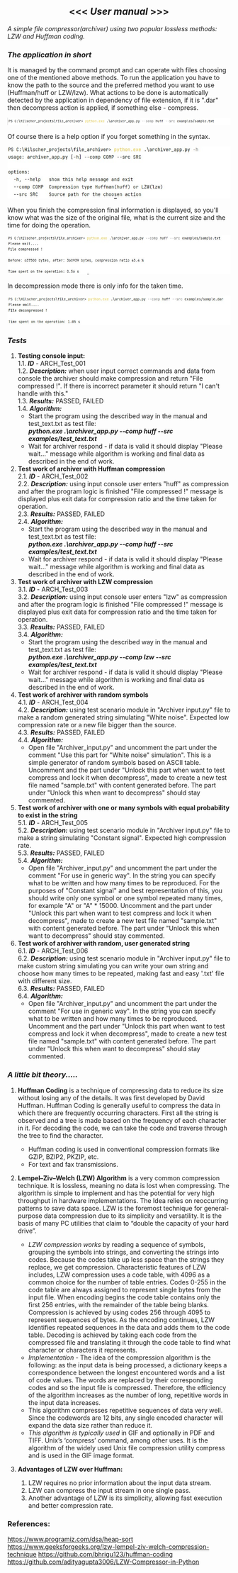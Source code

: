 ## <center> <<< *User manual* >>> </center>


*A simple file compressor(archiver) using two popular lossless methods: LZW and Huffman coding.* 

### *The application in short*

It is managed by the command prompt and can operate with files choosing one of the 
mentioned above methods. 
To run the application you have to know the path to the source and the preferred method you want 
to use (Huffman/huff or LZW/lzw). What actions to be done is automatically detected by the application
in dependency of file extension, if it is ".dar" then decompress action is applied, if something 
else - compress.

![img.1](/images/img_1.jpg)

Of course there is a help option if you forget something in the syntax.

![img.2](/images/img_2.jpg)

When you finish the compression final information is displayed, so you'll know what was the size 
of the original file, what is the current size and the time for doing the operation. 

![img.3](/images/img_3.jpg)

In decompression mode there is only info for the taken time.

![img.4](/images/img_4.jpg)

### *Tests*

1. **Testing console input:**\
   1.1. ***ID*** -  ARCH_Test_001\
   1.2. ***Description:*** when user input correct commands and data from console the archiver should make 
   compression and return "File compressed !". If there is incorrect parameter it should return
   "I can't handle with this."\
   1.3. ***Results:*** PASSED, FAILED\
   1.4. ***Algorithm:***
      - Start the program using the described way in the manual and test_text.txt as test file: \
   ***python.exe .\archiver_app.py --comp huff --src examples/test_text.txt***
      - Wait for archiver respond - if data is valid it should display "Please wait..." message while
      algorithm is working and final data as described in the end of work.
2. **Test work of archiver with Huffman compression**\
   2.1. ***ID*** -  ARCH_Test_002\
   2.2. ***Description:*** using input console user enters "huff" as compression and after the 
   program logic is finished "File compressed !" message is displayed plus exit data for compression 
   ratio and the time taken for operation.\
   2.3. ***Results:*** PASSED, FAILED\
   2.4. ***Algorithm:***
      - Start the program using the described way in the manual and test_text.txt as test file: \
   ***python.exe .\archiver_app.py --comp huff --src examples/test_text.txt***
      - Wait for archiver respond - if data is valid it should display "Please wait..." message while
      algorithm is working and final data as described in the end of work.
3. **Test work of archiver with LZW compression**\
   3.1. ***ID*** -  ARCH_Test_003\
   3.2. ***Description:*** using input console user enters "lzw" as compression and after the 
   program logic is finished "File compressed !" message is displayed plus exit data for compression 
   ratio and the time taken for operation.\
   3.3. ***Results:*** PASSED, FAILED\
   3.4. ***Algorithm:***
      - Start the program using the described way in the manual and test_text.txt as test file: \
   ***python.exe .\archiver_app.py --comp lzw --src examples/test_text.txt***
      - Wait for archiver respond - if data is valid it should display "Please wait..." message while
      algorithm is working and final data as described in the end of work.
4. **Test work of archiver with random symbols**\
   4.1. ***ID*** -  ARCH_Test_004\
   4.2. ***Description:*** using test scenario module in "Archiver input.py" file to make a random
       generated string simulating "White noise". Expected low compression rate or a new file bigger 
       than the source.\
   4.3. ***Results:*** PASSED, FAILED\
   4.4. ***Algorithm:***
      - Open file "Archiver_input.py" and uncomment the part under the comment "Use this part for 
   "White noise" simulation". This is a simple generator of random symbols based on ASCII table.
   Uncomment and the part under "Unlock this part when want to test compress and lock it when 
   decompress", made to create a new test file named "sample.txt" with content generated before.
   The part under "Unlock this when want to decompress" should stay commented.
5. **Test work of archiver with one or many symbols with equal probability to exist in the string**\
   5.1. ***ID*** -  ARCH_Test_005\
   5.2. ***Description:*** using test scenario module in "Archiver input.py" file to make a string 
   simulating "Constant signal". Expected high compression rate.\
   5.3. ***Results:*** PASSED, FAILED\
   5.4. ***Algorithm:***
      - Open file "Archiver_input.py" and uncomment the part under the comment "For use in generic 
   way". In the string you can specify what to be written and how many times to be reproduced. 
   For the purposes of "Constant signal" and best representation of this, you should write only one 
   symbol or one symbol repeated many times, for example "A" or "A" * 15000.
   Uncomment and the part under "Unlock this part when want to test compress and lock it when 
   decompress", made to create a new test file named "sample.txt" with content generated before.
   The part under "Unlock this when want to decompress" should stay commented.
6. **Test work of archiver with random, user generated string**\
   6.1. ***ID*** -  ARCH_Test_006\
   6.2. ***Description:*** using test scenario module in "Archiver input.py" file to make custom 
   string simulating you can write your own string and choose how many times to be repeated, making 
   fast and easy '.txt' file with different size. \
   6.3. ***Results:*** PASSED, FAILED\
   6.4. ***Algorithm:***
      - Open file "Archiver_input.py" and uncomment the part under the comment "For use in generic 
   way". In the string you can specify what to be written and how many times to be reproduced.
   Uncomment and the part under "Unlock this part when want to test compress and lock it when 
   decompress", made to create a new test file named "sample.txt" with content generated before.
   The part under "Unlock this when want to decompress" should stay commented.



### *A little bit theory.....*

1. **Huffman Coding** is a technique of compressing data to reduce its size without losing any of the
details. It was first developed by David Huffman. Huffman Coding is generally useful to compress the
data in which there are frequently occurring characters. First all the string is observed and a tree
is made based on the frequency of each character in it. For decoding the code, we can take the code 
and traverse through the tree to find the character. 
   * Huffman coding is used in conventional compression formats like GZIP, BZIP2, PKZIP, etc. 
   * For text and fax transmissions.

2. **Lempel–Ziv–Welch (LZW) Algorithm**  is a very common compression technique. 
It is lossless, meaning no data is lost when compressing. The algorithm is simple to implement and 
has the potential for very high throughput in hardware implementations. The Idea relies on 
reoccurring patterns to save data space. LZW is the foremost technique for general-purpose data 
compression due to its simplicity and versatility. It is the basis of many PC utilities that claim 
to “double the capacity of your hard drive”. 
   * *LZW compression works* by reading a sequence of symbols,
grouping the symbols into strings, and converting the strings into codes. Because the codes take up
less space than the strings they replace, we get compression. Characteristic features of LZW 
includes, LZW compression uses a code table, with 4096 as a common choice for the number of table 
entries. Codes 0-255 in the code table are always assigned to represent single bytes from the input 
file. When encoding begins the code table contains only the first 256 entries, with the remainder of
the table being blanks. Compression is achieved by using codes 256 through 4095 to represent 
sequences of bytes. As the encoding continues, LZW identifies repeated sequences in the data and 
adds them to the code table. Decoding is achieved by taking each code from the compressed file and 
translating it through the code table to find what character or characters it represents.
    * *Implementation* - The idea of the compression algorithm is the following: as the input data is 
being processed, a dictionary keeps a correspondence between the longest encountered words and a 
list of code values. The words are replaced by their corresponding codes and so the input file is 
compressed. Therefore, the efficiency of the algorithm increases as the number of long, repetitive 
words in the input data increases.
    * This algorithm compresses repetitive sequences of data very well. Since the codewords are 
12 bits, any single encoded character will expand the data size rather than reduce it.
    * *This algorithm is typically used* in GIF and optionally in PDF and TIFF. Unix’s ‘compress’ 
command, among other uses.  It is the algorithm of the widely used Unix file compression utility 
compress and is used in the GIF image format.

3. **Advantages of LZW over Huffman:**
    1. LZW requires no prior information about the input data stream.
    2. LZW can compress the input stream in one single pass.
    3. Another advantage of LZW is its simplicity, allowing fast execution and better compression rate.

### References:

https://www.programiz.com/dsa/heap-sort \
https://www.geeksforgeeks.org/lzw-lempel-ziv-welch-compression-technique
https://github.com/bhrigu123/huffman-coding
https://github.com/adityagupta3006/LZW-Compressor-in-Python

